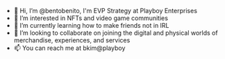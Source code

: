 - 👋 Hi, I’m @bentobenito, I'm EVP Strategy at Playboy Enterprises
- 👀 I’m interested in NFTs and video game communities
- 🌱 I’m currently learning how to make friends not in IRL
- 💞️ I’m looking to collaborate on joining the digital and physical worlds of merchandise, experiences, and services
- 📫 You can reach me at bkim@playboy

<!---
bentobenito/bentobenito is a ✨ special ✨ repository because its `README.md` (this file) appears on your GitHub profile.
You can click the Preview link to take a look at your changes.
--->
